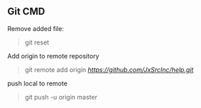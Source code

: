 ## Git CMD
Remove added file:
> git reset _<file path>_

Add origin to remote repository
>git remote add origin _https://github.com/JxSrcInc/help.git_

push local to remote
>git push -u origin master